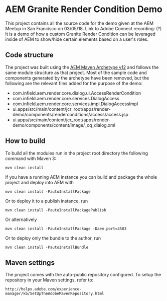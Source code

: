 # AEM Granite Render Condition Demo

This project contains all the source code for the demo given at the AEM Meetup in San Francisco on 03/05/18.
Link to Adobe Connect recording: (?)
It is a demo of how a custom Granite Render Condition can be leveraged inside of AEM to show/hide certain elements based on a user's roles.

## Code structure

The project was built using the [AEM Maven Archetype v12](https://github.com/Adobe-Marketing-Cloud/aem-project-archetype) and follows the same module structure as that project. Most of the sample code and components generated by the archetype have been removed, but the following are the relevant files added for the purpose of the demo:
* com.infield.aem.render.core.dialog.ui.AccessRenderCondition
* com.infield.aem.render.core.services.DialogAccess
* com.infield.aem.render.core.services.impl.DialogAccessImpl
* ui.apps/src/main/content/jcr_root/apps/render-demo/components/renderconditions/access/access.jsp
* ui.apps/src/main/content/jcr_root/apps/render-demo/components/content/image/_cq_dialog.xml

## How to build

To build all the modules run in the project root directory the following command with Maven 3:

    mvn clean install

If you have a running AEM instance you can build and package the whole project and deploy into AEM with

    mvn clean install -PautoInstallPackage

Or to deploy it to a publish instance, run

    mvn clean install -PautoInstallPackagePublish

Or alternatively

    mvn clean install -PautoInstallPackage -Daem.port=4503

Or to deploy only the bundle to the author, run

    mvn clean install -PautoInstallBundle

## Maven settings

The project comes with the auto-public repository configured. To setup the repository in your Maven settings, refer to:

    http://helpx.adobe.com/experience-manager/kb/SetUpTheAdobeMavenRepository.html
